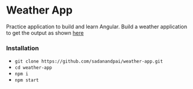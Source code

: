 # Weather App

Practice application to build and learn Angular. Build a weather application to get the output as shown [here](https://sadanandpai.github.io/weather-app/dist/)

### Installation

- `git clone https://github.com/sadanandpai/weather-app.git`
- `cd weather-app`
- `npm i`
- `npm start`
